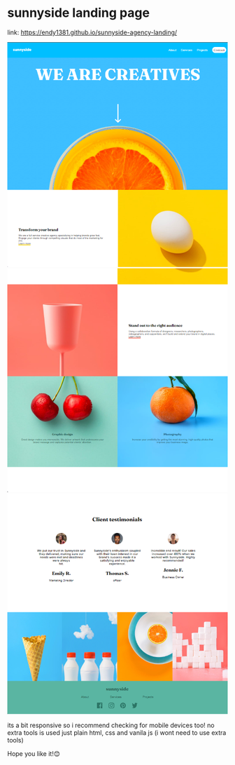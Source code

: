 # sunnyside landing page

link: https://endy1381.github.io/sunnyside-agency-landing/

![alt text](image.png)
![alt text](image-1.png)
![alt text](image-2.png)

its a bit responsive so i recommend checking for mobile devices too!
no extra tools is used just plain html, css and vanila js (i wont need to use extra tools)


Hope you like it!😊
